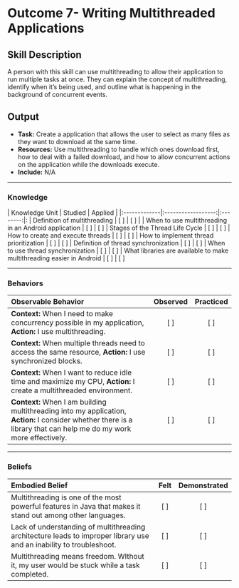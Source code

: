# Outcome 7- Writing Multithreaded Applications

## Skill Description
A person with this skill can use multithreading to allow their application to run multiple tasks at once. They can explain the concept of multithreading, identify when it’s being used, and outline what is happening in the background of concurrent events. 

## Output
- **Task:** Create a application that allows the user to select as many files as they want to download at the same time. 
- **Resources:** Use multithreading to handle which ones download first, how to deal with a failed download, and how to allow concurrent actions on the application while the downloads execute. 
- **Include:** N/A

-------

### Knowledge

| Knowledge Unit   |      Studied      | Applied |
|:-------------|:------------------:|:--------:|: 
| Definition of multithreading | [ ] | [ ] |
| When to use multithreading in an Android application | [ ] | [ ] 
| Stages of the Thread Life Cycle | [ ] | [ ] 
| How to create and execute threads | [ ] | [ ] 
| How to implement thread prioritization | [ ] | [ ] 
| Definition of thread synchronization | [ ] | [ ] 
| When to use thread synchronization | [ ] | [ ] 
| What libraries are available to make multithreading easier in Android | [ ] | [ ] 


-------

### Behaviors

| Observable Behavior   |      Observed      | Practiced |
|:-------------|:------------------:|:--------:|
| **Context:** When I need to make concurrency possible in my application, **Action:** I use multithreading. | [ ] | [ ]  |
| **Context:** When multiple threads need to access the same resource, **Action:** I use synchronized blocks. | [ ] | [ ]  |
| **Context:** When I want to reduce idle time and maximize my CPU, **Action:** I create a multithreaded environment. | [ ] | [ ]  |
| **Context:** When I am building multithreading into my application, **Action:** I consider whether there is a library that can help me do my work more effectively. | [ ] | [ ]  |

-------

### Beliefs

| Embodied Belief   |      Felt      | Demonstrated |
|:-------------|:------------------:|:--------:|
| Multithreading is one of the most powerful features in Java that makes it stand out among other languages. | [ ] | [ ] |
| Lack of understanding of multithreading architecture leads to improper library use and an inability to troubleshoot. | [ ] | [ ] |
| Multithreading means freedom. WIthout it, my user would be stuck while a task completed. | [ ] | [ ] |

